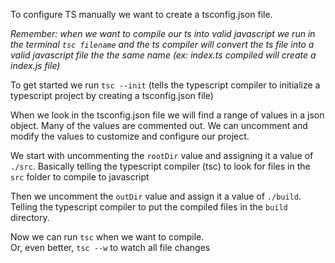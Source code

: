 To configure TS manually we want to create a tsconfig.json file.

_Remember: when we want to compile our ts into valid javascript we run in the terminal `tsc filename` and the ts compiler will convert the ts file into a valid javascript file the the same name (ex: index.ts compiled will create a index.js file)_

To get started we run `tsc --init` (tells the typescript compiler to initialize a typescript project by creating a tsconfig.json file)

When we look in the tsconfig.json file we will find a range of values in a json object. Many of the values are commented out. We can uncomment and modify the values to customize and configure our project.

We start with uncommenting the `rootDir` value and assigning it a value of `./src`. Basically telling the typescript compiler (tsc) to look for files in the `src` folder to compile to javascript

Then we uncomment the `outDir` value and assign it a value of `./build`. Telling the typescript compiler to put the compiled files in the `build` directory.

Now we can run `tsc` when we want to compile.  
Or, even better, `tsc --w` to watch all file changes

